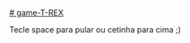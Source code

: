 
<a href="https://flaviooprogramador.github.io/game-T-REX/"># game-T-REX</a>


Tecle space para pular 
ou cetinha para cima ;)
